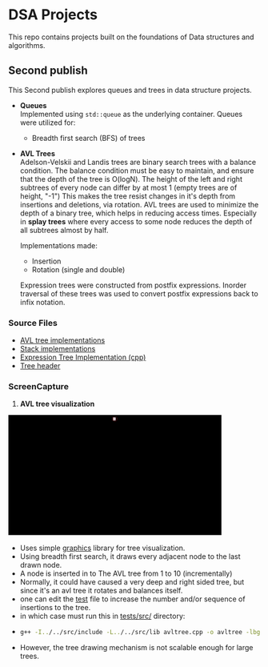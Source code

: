# DSA Projects
This repo contains projects built on the foundations of Data structures and algorithms.
## Second publish
This Second publish explores queues and trees in data structure projects.

- **Queues**  
    Implemented using `std::queue` as the underlying container. Queues were utilized for:
    - Breadth first search (BFS) of trees

- **AVL Trees**  
    Adelson-Velskii and Landis trees are binary search trees with a balance condition.
    The balance condition must be easy to maintain, and ensure that the depth of the tree is O(logN).
    The height of the left and right subtrees of every node can differ by at most 1 (empty trees are of height, "-1")
    This makes the tree resist changes in it's depth from insertions and deletions, via rotation.
    AVL trees are used to minimize the depth of a binary tree, which helps in reducing access times.
    Especially in **splay trees** where every access to some node reduces the depth of all subtrees almost by half.

    Implementations made:
    - Insertion
    - Rotation (single and double)

    Expression trees were constructed from postfix expressions. Inorder traversal of these trees was used to convert postfix expressions back to infix notation.

### Source Files
- [AVL tree implementations](tests/src/avltree.cpp)
- [Stack implementations](tests/src/infpos.cpp)
- [Expression Tree Implementation (cpp)](tests/src/exptree.cpp)
- [Tree header](core/tree/tree.hpp)
### ScreenCapture
1. **AVL tree visualization**
<img src = "screenshots/AVL tree insertion.gif">

- Uses simple [graphics](src/include/gfx/graphics.h) library for tree visualization.
- Using breadth first search, it draws every adjacent node to the last drawn node.
- A node is inserted in to The AVL tree from 1 to 10 (incrementally)
- Normally, it could have caused a very deep and right sided tree, but since it's an avl tree it rotates and balances itself.
- one can edit the [test](tests/src/avltree.cpp) file to increase the number and/or sequence of insertions to the tree.
- in which case must run this in [tests/src/](tests/src) directory:
- ```sh
  g++ -I../../src/include -L../../src/lib avltree.cpp -o avltree -lbgi -lgdi32 
  ```
- However, the tree drawing mechanism is not scalable enough for large trees.
